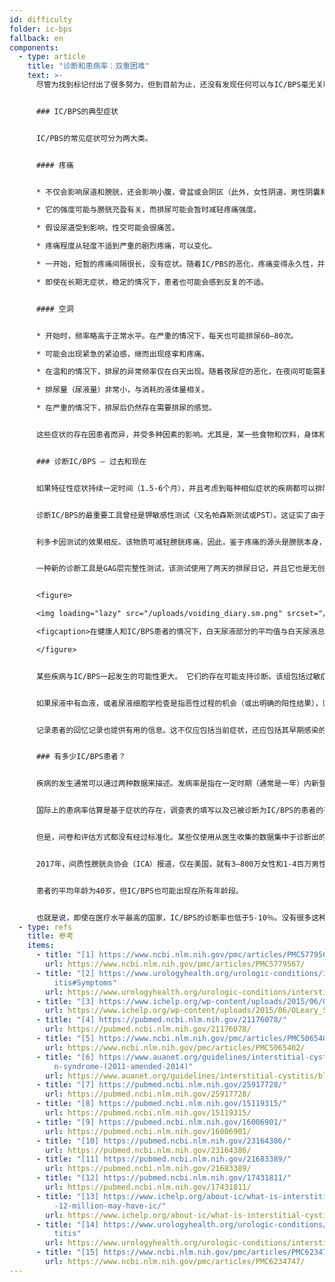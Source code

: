 ```yaml
---
id: difficulty
folder: ic-bps
fallback: en
components:
  - type: article
    title: "诊断和患病率：双重困难"
    text: >-
      尽管为找到标记付出了很多努力，但到目前为止，还没有发现任何可以与IC/BPS毫无关联的东西。毫无疑问，IC/BPS也没有明显的变化，因此，使用最知名的成像方法本身也无法提供精确的诊断。健康膀胱和破裂膀胱的图像可能是相同的。还有，GAG层的不足也可以指其它疾病。排除恶性过程和感染是必要的，但存在任何其它疾病的话也不能排除IC/PBS。因此，IC/PBS有时只能在成功治疗易于识别的重合条件后才可以诊断。


      ### IC/BPS的典型症状


      IC/PBS的常见症状可分为两大类。


      #### 疼痛


      * 不仅会影响尿道和膀胱，还会影响小腹，骨盆或会阴区（此外，女性阴道，男性阴囊和阴茎也受到影响）。

      * 它的强度可能与膀胱充盈有关，而排尿可能会暂时减轻疼痛强度。

      * 假设尿道受到影响，性交可能会很痛苦。

      * 疼痛程度从轻度不适到严重的剧烈疼痛，可以变化。

      * 一开始，短暂的疼痛间隔很长，没有症状。随着IC/PBS的恶化，疼痛变得永久性，并且疼痛可能与排尿没有任何关系。

      * 即使在长期无症状，稳定的情况下，患者也可能会感到反复的不适。


      #### 空洞


      * 开始时，频率略高于正常水平。在严重的情况下，每天也可能排尿60–80次。

      * 可能会出现紧急的紧迫感，继而出现痉挛和疼痛。

      * 在温和的情况下，排尿的异常频率仅在白天出现。随着夜尿症的恶化，在夜间可能需要排尿几次。

      * 排尿量（尿液量）非常小，与消耗的液体量相关。

      * 在严重的情况下，排尿后仍然存在需要排尿的感觉。


      这些症状的存在因患者而异，并受多种因素的影响。尤其是，某一些食物和饮料，身体和/或精神压力，消化系统疾病，泌尿系统感染（UTI）和（在女性中）月经周期（排卵后症状通常会恶化）。


      ### 诊断IC/BPS – 过去和现在


      如果特征性症状持续一定时间（1.5-6个月），并且考虑到每种相似症状的疾病都可以排除，那么大多数泌尿科医生将其定义为IC/BPS。填写问卷可以识别症状的存在； O’Leary-Sant症状指数是最常用的指数之一。[3] 但是，因为没有任何实验室测试或任何其它类型的测试能够明确地确认IC/BPS，所以永远无法100％地确定病情。幸运的是，不仅有少量补充检查可用于完善诊断，而且近年来该领域的医学实践也得到了显着改善。


      诊断IC/BPS的最重要工具曾经是钾敏感性测试（又名帕森斯测试或PST）。这证实了由于氯化钾注入膀胱所产生的疼痛，GAG层不足。[4]（在健康的GAG层的情况下，没有观察到明显的疼痛）。但是，考虑到患者由于溶液本身而造成了严重的疼痛，因此该工具不仅不必要地侵入性，还令人不快。帕森斯测试也未提供定量分析的信息。在此敏感性测试的最新版本（改进的帕森斯测试）中，将膀胱充满稀释的氯化钾溶液以确定其最大容量，然后用生理盐溶液重复相同的过程。这两个值的比例是指膀胱壁对尿液浓度的敏感性。尽管修改后的帕森斯测试也可以用于定量测量，但它同样侵入性，费时，并且其准确性不高于原始版本。由于这些问题，最近的指南中均不建议进行这两种测试。[5],[6]


      利多卡因测试的效果相反。该物质可减轻膀胱疼痛，因此，鉴于疼痛的源头是膀胱本身，在IC/BPS的情况下，滴注的利多卡因可减轻症状。[7] 该工具肯定比钾敏感性测试更舒适，但是侵入性测试，也无法进行定量分析。


      一种新的诊断工具是GAG层完整性测试，该测试使用了两天的排尿日记，并且它也是无创且无痛的。该测试基于以下事实：为了观察尿液浓度与膀胱容量之间的相关性，无需滴注任何东西。 溶解盐的溶液已经存在— 以尿液本身的形式存在。尿液物质（包括盐分）的浓度取决于所消耗的液体量。可以在患者消耗尽可能少的液体的一天中测量每个空洞的尿液量，然后在患者消耗尽可能多的液体的第二天可以进行相同的操作。如果膀胱壁健康，则平均排尿量与消耗的液体摄之间没有相关性。在IC/BPS的早期阶段，较高的液体消耗会导致尿液含量，增加30-50％。随着疾病的进展，差异会增加到50-100％。 在严重的情况下，可以到达300–500％。因此，2天的《空洞日记》不仅可以指示受损的膀胱壁，而且还可以用数字描述受损的程度。因此，GAG层完整性测试也可以进行定量分析。


      <figure>

      <img loading="lazy" src="/uploads/voiding_diary.sm.png" srcset="/uploads/voiding_diary.png 2x, /uploads/voiding_diary.sm.png 1x" alt="voiding diary"/>

      <figcaption>在健康人和IC/BPS患者的情况下，白天尿液部分的平均值与白天尿液总量之间的相关性（见图）。</figcaption>

      </figure>


      某些疾病与IC/BPS一起发生的可能性更大。 它们的存在可能支持诊断。该组包括过敏症状，偏头痛，肠易激综合症，子宫内膜异位，外阴痛，慢性疲劳综合症，干燥综合征，恐慌症和许多其他疾病。[8]


      如果尿液中有血液，或者尿液细胞学检查是指恶性过程的机会（或出明确的阳性结果），则建议进行低压膀胱镜检查，或尽管进行了联合治疗，但患者的病情变得更糟，以检查是否存在膀胱癌或其它类似症状的疾病。仅当膀胱镜图像显示可能涉及恶性肿瘤的区域时，才进行膀胱粘膜活检。如果膀胱镜检查未引起对恶性肿瘤的怀疑，则应进行尿液细胞学检查，这是最敏感的非侵入性方法。


      记录患者的回忆记录也提供有用的信息。这不仅应包括当前症状，还应包括其早期感染的历史，其所遭受的其它疾病（主要集中于自身免疫性疾病和消化系统疾病），服用或以前服用过的药物和/或抗生素，患者的饮食习惯和其它生活方式特征以及症状与上述任何信息之间的相关性。


      ### 有多少IC/BPS患者？


      疾病的发生通常可以通过两种数据来描述。发病率是指在一定时期（通常是一年）内新登记的病例。患病率是指在特定时间点受该疾病影响的总人数。对于IC/BPS，虽然似乎是一生的状况，后一数据是相关的。


      国际上的患病率估算是基于症状的存在，调查表的填写以及已被诊断为IC/BPS的患者的有关数据。受IC/BPS影响的人数通常称为十万人口。


      但是，问卷和评估方式都没有经过标准化。某些仅使用从医生收集的数据集中于诊断出的IC/BPS病例的研究得出的患病率为45–197/100 000。[9]另一方面，通过电话进行的一项调查估计，受IC/BPS影响的男性为1 900–4 200/100 000，女性为2 750– 6 350 /100 000。后一组仅被诊断出了10％。[10],[11] 根据基于电子邮件的自我报告的另一项研究，取决于计算方式，IC/BPS可能影响258 - 13 114 /100 000人。[12]


      2017年，间质性膀胱炎协会（ICA）报道，仅在美国，就有3–800万女性和1-4百万男性受IC/BPS的影响。[13] 近年来，这一估计似乎已被许多相关论文和组织所接受。[14],[15] 考虑到两个值的平均值，2 400/100 000的患病率似乎是一个合理的计算。


      患者的平均年龄为40岁，但IC/BPS也可能出现在所有年龄段。


      也就是说，即使在医疗水平最高的国家，IC/BPS的诊断率也低于5-10％。没有很多这种严重性的疾病，其诊断率较低。
  - type: refs
    title: 参考
    items:
      - title: "[1] https://www.ncbi.nlm.nih.gov/pmc/articles/PMC5779567/"
        url: https://www.ncbi.nlm.nih.gov/pmc/articles/PMC5779567/
      - title: "[2] https://www.urologyhealth.org/urologic-conditions/interstitial-cyst\
          itis#Symptoms"
        url: https://www.urologyhealth.org/urologic-conditions/interstitial-cystitis#Symptoms
      - title: "[3] https://www.ichelp.org/wp-content/uploads/2015/06/OLeary_Sant.pdf"
        url: https://www.ichelp.org/wp-content/uploads/2015/06/OLeary_Sant.pdf
      - title: "[4] https://pubmed.ncbi.nlm.nih.gov/21176078/"
        url: https://pubmed.ncbi.nlm.nih.gov/21176078/
      - title: "[5] https://www.ncbi.nlm.nih.gov/pmc/articles/PMC5065402/"
        url: https://www.ncbi.nlm.nih.gov/pmc/articles/PMC5065402/
      - title: "[6] https://www.auanet.org/guidelines/interstitial-cystitis/bladder-pai\
          n-syndrome-(2011-amended-2014)"
        url: https://www.auanet.org/guidelines/interstitial-cystitis/bladder-pain-syndrome-(2011-amended-2014)
      - title: "[7] https://pubmed.ncbi.nlm.nih.gov/25917728/"
        url: https://pubmed.ncbi.nlm.nih.gov/25917728/
      - title: "[8] https://pubmed.ncbi.nlm.nih.gov/15119315/"
        url: https://pubmed.ncbi.nlm.nih.gov/15119315/
      - title: "[9] https://pubmed.ncbi.nlm.nih.gov/16006901/"
        url: https://pubmed.ncbi.nlm.nih.gov/16006901/
      - title: "[10] https://pubmed.ncbi.nlm.nih.gov/23164386/"
        url: https://pubmed.ncbi.nlm.nih.gov/23164386/
      - title: "[11] https://pubmed.ncbi.nlm.nih.gov/21683389/"
        url: https://pubmed.ncbi.nlm.nih.gov/21683389/
      - title: "[12] https://pubmed.ncbi.nlm.nih.gov/17431811/"
        url: https://pubmed.ncbi.nlm.nih.gov/17431811/
      - title: "[13] https://www.ichelp.org/about-ic/what-is-interstitial-cystitis/4-to\
          -12-million-may-have-ic/"
        url: https://www.ichelp.org/about-ic/what-is-interstitial-cystitis/4-to-12-million-may-have-ic/
      - title: "[14] https://www.urologyhealth.org/urologic-conditions/interstitial-cys\
          titis"
        url: https://www.urologyhealth.org/urologic-conditions/interstitial-cystitis
      - title: "[15] https://www.ncbi.nlm.nih.gov/pmc/articles/PMC6234747/"
        url: https://www.ncbi.nlm.nih.gov/pmc/articles/PMC6234747/
---
```


